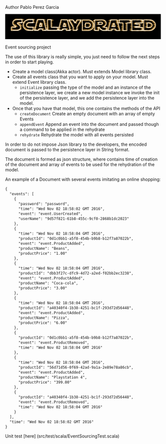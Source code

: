 Author  Pablo Perez Garcia 

![My image](src/main/resources/img/Scalaydrated.png)

Event sourcing project
 
 
The use of this library is really simple, you just need to follow the next steps in order to start playing.
 * Create a model class(Akka actor). Must extends Model library class.
 * Create all events class that you want to apply on your model. Must extend Event library class.
   * `initialize` passing the type of the model and an instance of the persistence layer, we create a new model instance we invoke the init of the persistence layer, and we add the persistence layer into the model.
 * Once that you have that model, this one contains the methods of the API 
   * `createDocument` Create an empty document with an array of empty Events
   * `appendEvent` Append an event into the document and passed though a command to be applied in the rehydrate
   * `rehydrate` Rehydrate the model with all events persisted
   
   
In order to do not impose Json library to the developers, the encoded document is passed to the persistence layer in String format.

The document is formed as json structure, where contains time of creation of the document and array of events to be used for the rehydration of the model.  

An example of a Document with several events imitating an online shopping: 
```   
{
  "events": [
    {
      "password": "password",
      "time": "Wed Nov 02 18:58:02 GMT 2016",
      "event": "event.UserCreated",
      "userName": "9d57f821-61b8-455c-9cf0-2868b1dc2023"
    },
    {
      "time": "Wed Nov 02 18:58:04 GMT 2016",
      "productId": "0d1c0bb1-a5f8-454b-b9b8-b12f7a87022b",
      "event": "event.ProductAdded",
      "productName": "Beans",
      "productPrice": "1.00"
    },
    {
      "time": "Wed Nov 02 18:58:04 GMT 2016",
      "productId": "dbb3f27c-dfc9-4d72-a2ed-f02bb2ec3238",
      "event": "event.ProductAdded",
      "productName": "Coca-cola",
      "productPrice": "3.00"
    },
    {
      "time": "Wed Nov 02 18:58:04 GMT 2016",
      "productId": "a40340f4-1b38-4251-bc1f-293d72d56448",
      "event": "event.ProductAdded",
      "productName": "Pizza",
      "productPrice": "6.00"
    },
    {
      "productId": "0d1c0bb1-a5f8-454b-b9b8-b12f7a87022b",
      "event": "event.ProductRemoved",
      "time": "Wed Nov 02 18:58:04 GMT 2016"
    },
    {
      "time": "Wed Nov 02 18:58:04 GMT 2016",
      "productId": "56d71d56-0f69-42ad-9a1a-2e89e78a86cb",
      "event": "event.ProductAdded",
      "productName": "Playstation 4",
      "productPrice": "399.00"
    },
    {
      "productId": "a40340f4-1b38-4251-bc1f-293d72d56448",
      "event": "event.ProductRemoved",
      "time": "Wed Nov 02 18:58:04 GMT 2016"
    }
  ],
  "time": "Wed Nov 02 18:58:02 GMT 2016"
}
```   

Unit test [here] (src/test/scala/EventSourcingTest.scala)

